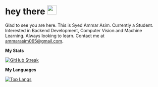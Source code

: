 
<h1>
  hey there
  <img src="https://media.giphy.com/media/hvRJCLFzcasrR4ia7z/giphy.gif" width="30px"/>
</h1>


Glad to see you are here. This is Syed Ammar Asim. Currently a Student. Interested in Backend Development, Computer Vision and Machine Learning. Always looking to learn.
Contact me at ammarasim065@gmail.com.






**My Stats**



[![GitHub Streak](http://github-readme-streak-stats.herokuapp.com?user=Ammar-Asim-23&theme=dark&background=000000)](https://git.io/streak-stats)








**My Languages**




[![Top Langs](https://github-readme-stats.vercel.app/api/top-langs/?username=Ammar-Asim-23)](https://github.com/anuraghazra/github-readme-stats)
